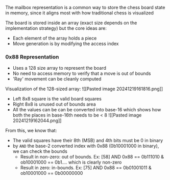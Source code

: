 The mailbox representation is a common way to store the chess board state in memory, since it aligns most with how traditional chess is visualized

The board is stored inside an array (exact size depends on the implementation strategy) but the core ideas are:
- Each element of the array holds a piece
- Move generation is by modifying the access index

### 0x88 Representation
- Uses a 128 size array to represent the board
- No need to access memory to verify that a move is out of bounds
- 'Ray' movement can be cleanly computed

Visualization of the 128-sized array:
![[Pasted image 20241219161816.png]] 
- Left 8x8 square is the valid board squares
- Right 8x8 is unused out of bounds area
- All the values can be can be converted into base-16 which shows how both the places in base-16th needs to be < 8
![[Pasted image 20241219162044.png]]

From this, we know that:
- The valid squares have their 8th (MSB) and 4th bits must be 0 in binary
- by `AND` the base-2 converted index with 0x88 (0b10001000 in binary), we can check the bounds
	- Result in non-zero: out of bounds. Ex: [58] AND 0x88 == 0b111010 & ob10001000 ==  0b1.... which is clearly non-zero
	- Result in zero: in-bounds. Ex: [75] AND 0x88 == 0b01001011 & ob10001000 ==  0b00000000